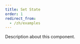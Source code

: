 ```yaml
---
title: Set State
order: 1
redirect_from:
  - /zh/examples
---
```


Description about this component.
